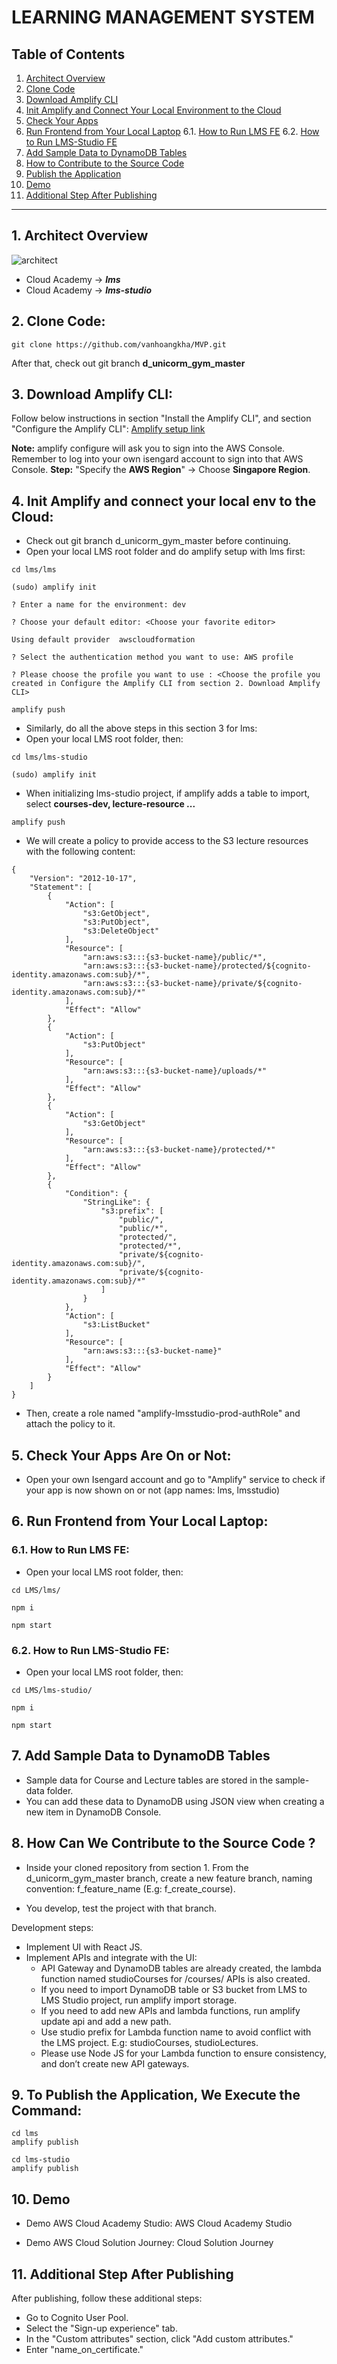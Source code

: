 # LEARNING MANAGEMENT SYSTEM

## Table of Contents
1. [Architect Overview](#1-architect-overview)
2. [Clone Code](#2-clone-code)
3. [Download Amplify CLI](#3-download-amplify-cli)
4. [Init Amplify and Connect Your Local Environment to the Cloud](#4-init-amplify-and-connect-your-local-environment-to-the-cloud)
5. [Check Your Apps](#5-check-your-apps)
6. [Run Frontend from Your Local Laptop](#6-run-frontend-from-your-local-laptop)
    6.1. [How to Run LMS FE](#61-how-to-run-lms-fe)
    6.2. [How to Run LMS-Studio FE](#62-how-to-run-lms-studio-fe)
7. [Add Sample Data to DynamoDB Tables](#7-add-sample-data-to-dynamodb-tables)
8. [How to Contribute to the Source Code](#8-how-to-contribute-to-the-source-code)
9. [Publish the Application](#9-publish-the-application)
10. [Demo](#10-demo)
11. [Additional Step After Publishing](#11-additional-step-after-publishing)

---

## 1. Architect Overview
![architect](images/LMS.jpg)
- Cloud Academy -> ***lms***
- Cloud Academy -> ***lms-studio***

## 2. Clone Code:

```
git clone https://github.com/vanhoangkha/MVP.git
```

After that, check out git branch **d_unicorm_gym_master**

## 3. Download Amplify CLI:
Follow below instructions in section "Install the Amplify CLI", and section "Configure the Amplify CLI":
[Amplify setup link](https://docs.amplify.aws/cli/start/install/#configure-the-amplify-cli)

**Note:** amplify configure will ask you to sign into the AWS Console. Remember to log into your own isengard account to sign into that AWS Console.
**Step:** "Specify the **AWS Region**" -> Choose **Singapore Region**.

## 4. Init Amplify and connect your local env to the Cloud:
- Check out git branch d_unicorm_gym_master before continuing.
- Open your local LMS root folder and do amplify setup with lms first:

```
cd lms/lms

(sudo) amplify init

? Enter a name for the environment: dev

? Choose your default editor: <Choose your favorite editor>

Using default provider  awscloudformation

? Select the authentication method you want to use: AWS profile

? Please choose the profile you want to use : <Choose the profile you created in Configure the Amplify CLI from section 2. Download Amplify CLI>

amplify push

```

- Similarly, do all the above steps in this section 3 for lms:
- Open your local LMS root folder, then:

```
cd lms/lms-studio

(sudo) amplify init
```

- When initializing lms-studio project, if amplify adds a table to import, select **courses-dev, lecture-resource ...**

```
amplify push
```

- We will create a policy to provide access to the S3 lecture resources with the following content:

```
{
    "Version": "2012-10-17",
    "Statement": [
        {
            "Action": [
                "s3:GetObject",
                "s3:PutObject",
                "s3:DeleteObject"
            ],
            "Resource": [
                "arn:aws:s3:::{s3-bucket-name}/public/*",
                "arn:aws:s3:::{s3-bucket-name}/protected/${cognito-identity.amazonaws.com:sub}/*",
                "arn:aws:s3:::{s3-bucket-name}/private/${cognito-identity.amazonaws.com:sub}/*"
            ],
            "Effect": "Allow"
        },
        {
            "Action": [
                "s3:PutObject"
            ],
            "Resource": [
                "arn:aws:s3:::{s3-bucket-name}/uploads/*"
            ],
            "Effect": "Allow"
        },
        {
            "Action": [
                "s3:GetObject"
            ],
            "Resource": [
                "arn:aws:s3:::{s3-bucket-name}/protected/*"
            ],
            "Effect": "Allow"
        },
        {
            "Condition": {
                "StringLike": {
                    "s3:prefix": [
                        "public/",
                        "public/*",
                        "protected/",
                        "protected/*",
                        "private/${cognito-identity.amazonaws.com:sub}/",
                        "private/${cognito-identity.amazonaws.com:sub}/*"
                    ]
                }
            },
            "Action": [
                "s3:ListBucket"
            ],
            "Resource": [
                "arn:aws:s3:::{s3-bucket-name}"
            ],
            "Effect": "Allow"
        }
    ]
}

```

- Then, create a role named "amplify-lmsstudio-prod-authRole" and attach the policy to it.
## 5. Check Your Apps Are On or Not:
- Open your own Isengard account and go to "Amplify" service to check if your app is now shown on or not (app names: lms, lmsstudio)

## 6. Run Frontend from Your Local Laptop:
### 6.1. How to Run LMS FE:
- Open your local LMS root folder, then:
```
cd LMS/lms/

npm i

npm start
```

### 6.2. How to Run LMS-Studio FE:
- Open your local LMS root folder, then:

```
cd LMS/lms-studio/

npm i

npm start
```

## 7. Add Sample Data to DynamoDB Tables
- Sample data for Course and Lecture tables are stored in the sample-data folder.
- You can add these data to DynamoDB using JSON view when creating a new item in DynamoDB Console.

## 8. How Can We Contribute to the Source Code ?
- Inside your cloned repository from section 1. From the d_unicorm_gym_master branch, create a new feature branch, naming convention: f_feature_name (E.g: f_create_course).

- You develop, test the project with that branch.

Development steps:

- Implement UI with React JS.
- Implement APIs and integrate with the UI:
    - API Gateway and DynamoDB tables are already created, the lambda function named studioCourses for /courses/ APIs is also created.
    - If you need to import DynamoDB table or S3 bucket from LMS to LMS Studio project, run amplify import storage.
    - If you need to add new APIs and lambda functions, run amplify update api and add a new path.
    - Use studio prefix for Lambda function name to avoid conflict with the LMS project. E.g: studioCourses, studioLectures.
    - Please use Node JS for your Lambda function to ensure consistency, and don’t create new API gateways.
## 9. To Publish the Application, We Execute the Command:

```
cd lms
amplify publish

cd lms-studio
amplify publish

```
## 10. Demo
- Demo AWS Cloud Academy Studio: AWS Cloud Academy Studio

- Demo AWS Cloud Solution Journey: Cloud Solution Journey

## 11. Additional Step After Publishing
After publishing, follow these additional steps:

- Go to Cognito User Pool.
- Select the "Sign-up experience" tab.
- In the "Custom attributes" section, click "Add custom attributes."
- Enter "name_on_certificate."

